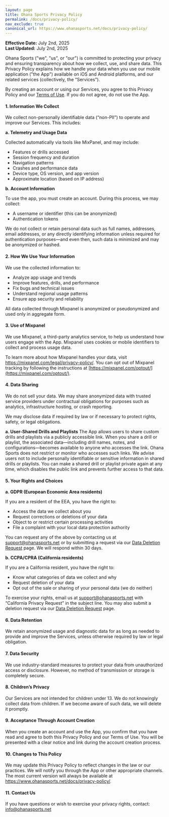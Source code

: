 ```yaml
---
layout: page
title: Ohana Sports Privacy Policy
permalink: /docs/privacy-policy/
nav_exclude: true
canonical_url: https://www.ohanasports.net/docs/privacy-policy/
---
```


**Effective Date:** July 2nd, 2025  
**Last Updated:** July 2nd, 2025

Ohana Sports ("we", "us", or "our") is committed to protecting your privacy and ensuring transparency about how we collect, use, and share data. This Privacy Policy explains how we handle your data when you use our mobile application ("the App") available on iOS and Android platforms, and our related services (collectively, the “Services”).

By creating an account or using our Services, you agree to this Privacy Policy and our [Terms of Use](https://www.ohanasports.net/docs/terms-of-use/). If you do not agree, do not use the App.

#### 1. Information We Collect
We collect non-personally identifiable data (“non-PII”) to operate and improve our Services. This includes:

**a. Telemetry and Usage Data**

Collected automatically via tools like MixPanel, and may include:
- Features or drills accessed
- Session frequency and duration
- Navigation patterns
- Crashes and performance data
- Device type, OS version, and app version
- Approximate location (based on IP address)

**b. Account Information**

To use the app, you must create an account. During this process, we may collect:
- A username or identifier (this can be anonymized)
- Authentication tokens

We do not collect or retain personal data such as full names, addresses, email addresses, or any directly identifying information unless required for authentication purposes—and even then, such data is minimized and may be anonymized or hashed.

#### 2. How We Use Your Information
We use the collected information to:
- Analyze app usage and trends
- Improve features, drills, and performance
- Fix bugs and technical issues
- Understand regional usage patterns
- Ensure app security and reliability

All data collected through Mixpanel is anonymized or pseudonymized and used only in aggregate form.

#### 3. Use of Mixpanel
We use Mixpanel, a third-party analytics service, to help us understand how users engage with the App. Mixpanel uses cookies or mobile identifiers to collect and process usage data.

To learn more about how Mixpanel handles your data, visit https://mixpanel.com/legal/privacy-policy/. You can opt out of Mixpanel tracking by following the instructions at [https://mixpanel.com/optout/](https://mixpanel.com/optout/).

#### 4. Data Sharing
We do not sell your data. We may share anonymized data with trusted service providers under contractual obligations for purposes such as analytics, infrastructure hosting, or crash reporting.

We may disclose data if required by law or if necessary to protect rights, safety, or legal obligations.

**a. User-Shared Drills and Playlists**
The App allows users to share custom drills and playlists via a publicly accessible link. When you share a drill or playlist, the associated data—including drill names, notes, and configurations—becomes available to anyone who accesses the link.
Ohana Sports does not restrict or monitor who accesses such links. We advise users not to include personally identifiable or sensitive information in shared drills or playlists.
You can make a shared drill or playlist private again at any time, which disables the public link and prevents further access to that data.

#### 5. Your Rights and Choices
**a. GDPR (European Economic Area residents)**

If you are a resident of the EEA, you have the right to:
- Access the data we collect about you
- Request corrections or deletions of your data
- Object to or restrict certain processing activities
- File a complaint with your local data protection authority

You can request any of the above by contacting us at support@ohanasports.net or by submitting a request via our [Data Deletion Request](/pages/data-deletion/) page. We will respond within 30 days.

**b. CCPA/CPRA (California residents)**

If you are a California resident, you have the right to:
- Know what categories of data we collect and why
- Request deletion of your data
- Opt out of the sale or sharing of your personal data (we do neither)

To exercise your rights, email us at support@ohanasports.net with “California Privacy Request” in the subject line. You may also submit a deletion request via our [Data Deletion Request](/pages/data-deletion/) page.

#### 6. Data Retention
We retain anonymized usage and diagnostic data for as long as needed to provide and improve the Services, unless otherwise required by law or legal obligation.

#### 7. Data Security
We use industry-standard measures to protect your data from unauthorized access or disclosure. However, no method of transmission or storage is completely secure.

#### 8. Children’s Privacy
Our Services are not intended for children under 13. We do not knowingly collect data from children. If we become aware of such data, we will delete it promptly.

#### 9. Acceptance Through Account Creation
When you create an account and use the App, you confirm that you have read and agree to both this Privacy Policy and our Terms of Use. You will be presented with a clear notice and link during the account creation process.

#### 10. Changes to This Policy
We may update this Privacy Policy to reflect changes in the law or our practices. We will notify you through the App or other appropriate channels. The most current version will always be available at https://www.ohanasports.net/docs/privacy-policy/.

#### 11. Contact Us
If you have questions or wish to exercise your privacy rights, contact:  info@ohanasports.net

<br>
<br>
